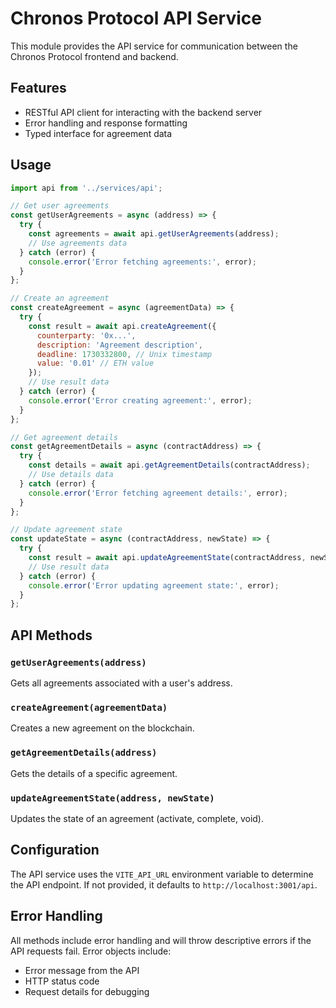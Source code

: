 # Chronos Protocol API Service

This module provides the API service for communication between the Chronos Protocol frontend and backend.

## Features

- RESTful API client for interacting with the backend server
- Error handling and response formatting
- Typed interface for agreement data

## Usage

```javascript
import api from '../services/api';

// Get user agreements
const getUserAgreements = async (address) => {
  try {
    const agreements = await api.getUserAgreements(address);
    // Use agreements data
  } catch (error) {
    console.error('Error fetching agreements:', error);
  }
};

// Create an agreement
const createAgreement = async (agreementData) => {
  try {
    const result = await api.createAgreement({
      counterparty: '0x...',
      description: 'Agreement description',
      deadline: 1730332800, // Unix timestamp
      value: '0.01' // ETH value
    });
    // Use result data
  } catch (error) {
    console.error('Error creating agreement:', error);
  }
};

// Get agreement details
const getAgreementDetails = async (contractAddress) => {
  try {
    const details = await api.getAgreementDetails(contractAddress);
    // Use details data
  } catch (error) {
    console.error('Error fetching agreement details:', error);
  }
};

// Update agreement state
const updateState = async (contractAddress, newState) => {
  try {
    const result = await api.updateAgreementState(contractAddress, newState);
    // Use result data
  } catch (error) {
    console.error('Error updating agreement state:', error);
  }
};
```

## API Methods

### `getUserAgreements(address)`
Gets all agreements associated with a user's address.

### `createAgreement(agreementData)`
Creates a new agreement on the blockchain.

### `getAgreementDetails(address)`
Gets the details of a specific agreement.

### `updateAgreementState(address, newState)`
Updates the state of an agreement (activate, complete, void).

## Configuration

The API service uses the `VITE_API_URL` environment variable to determine the API endpoint.
If not provided, it defaults to `http://localhost:3001/api`.

## Error Handling

All methods include error handling and will throw descriptive errors if the API requests fail.
Error objects include:
- Error message from the API
- HTTP status code
- Request details for debugging
